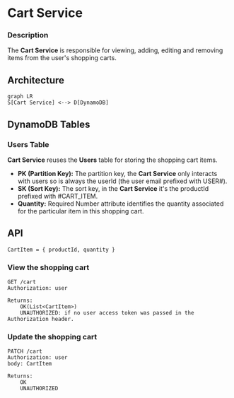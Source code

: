 # Cart Service
### Description
The **Cart Service** is responsible for viewing, adding, editing and 
removing items from the user's shopping carts.

## Architecture
```mermaid
graph LR
S[Cart Service] <--> D[DynamoDB]
```

## DynamoDB Tables
### Users Table
**Cart Service** reuses the **Users** table for storing the shopping cart items.

- **PK (Partition Key):** The partition key, the **Cart Service** only 
interacts with users so is always the userId (the user email prefixed with USER#).
- **SK (Sort Key):** The sort key, in the **Cart Service** it's the productId 
prefixed with #CART_ITEM.
- **Quantity:** Required Number attribute identifies the quantity 
associated for the particular item in this shopping cart.

## API
```
CartItem = { productId, quantity }
```

### View the shopping cart
```
GET /cart
Authorization: user

Returns:
    OK(List<CartItem>)
    UNAUTHORIZED: if no user access token was passed in the Authorization header.
```
### Update the shopping cart
```
PATCH /cart
Authorization: user
body: CartItem 

Returns:
    OK
    UNAUTHORIZED
```

